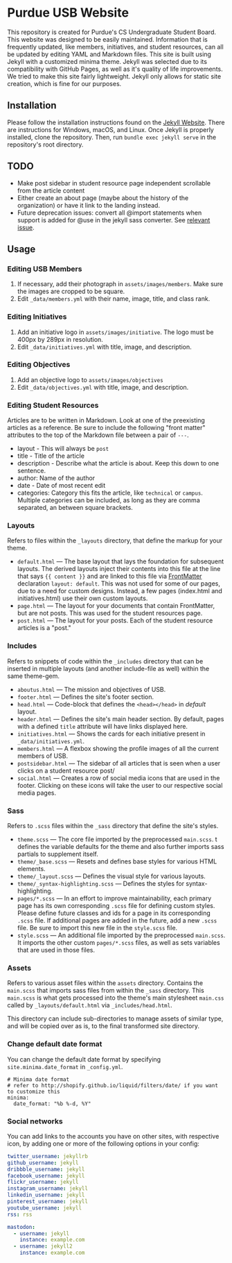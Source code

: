 # Purdue USB Website

This repository is created for Purdue's CS Undergraduate Student Board. This website was designed to be easily maintained. Information that is frequently updated, like members, initiatives, and student resources, can all be updated by editing YAML and Markdown files. This site is built using Jekyll with a customized minima theme. Jekyll was selected due to its compatibility with GitHub Pages, as well as it's quality of life improvements. We tried to make this site fairly lightweight. Jekyll only allows for static site creation, which is fine for our purposes.

## Installation

Please follow the installation instructions found on the [Jekyll Website](https://jekyllrb.com/docs/installation/). There are instructions for Windows, macOS, and Linux. Once Jekyll is properly installed, clone the repository. Then, run `bundle exec jekyll serve` in the repository's root directory.

## TODO

- Make post sidebar in student resource page independent scrollable from the article content
- Either create an about page (maybe about the history of the organization) or have it link to the landing instead.
- Future deprecation issues: convert all @import statements when support is added for @use in the jekyll sass converter. See [relevant issue](https://github.com/jekyll/jekyll-sass-converter/issues/105).

## Usage

### Editing USB Members

1. If necessary, add their photograph in `assets/images/members`. Make sure the images are cropped to be square.
2. Edit `_data/members.yml` with their name, image, title, and class rank.

### Editing Initiatives

1. Add an initiative logo in `assets/images/initiative`. The logo must be 400px by 289px in resolution.
2. Edit `_data/initiatives.yml` with title, image, and description.

### Editing Objectives

1. Add an objective logo to `assets/images/objectives`
2. Edit `_data/objectives.yml` with title, image, and description.

### Editing Student Resources

Articles are to be written in Markdown. Look at one of the preexisting articles as a reference. Be sure to include the following "front matter" attributes to the top of the Markdown file between a pair of `---`.

- layout - This will always be `post`
- title - Title of the article
- description - Describe what the article is about. Keep this down to one sentence.
- author: Name of the author
- date - Date of most recent edit
- categories: Category this fits the article, like `technical` or `campus`. Multiple categories can be included, as long as they are comma separated, an between square brackets.

### Layouts

Refers to files within the `_layouts` directory, that define the markup for your theme.

- `default.html` &mdash; The base layout that lays the foundation for subsequent layouts. The derived layouts inject their contents into this file at the line that says `{{ content }}` and are linked to this file via [FrontMatter](https://jekyllrb.com/docs/frontmatter/) declaration `layout: default`. This was not used for some of our pages, due to a need for custom designs. Instead, a few pages (index.html and initiatives.html) use their own custom layouts.
- `page.html` &mdash; The layout for your documents that contain FrontMatter, but are not posts. This was used for the student resources page.
- `post.html` &mdash; The layout for your posts. Each of the student resource articles is a "post."

### Includes

Refers to snippets of code within the `_includes` directory that can be inserted in multiple layouts (and another include-file as well) within the same theme-gem.

- `aboutus.html` &mdash; The mission and objectives of USB.
- `footer.html` &mdash; Defines the site's footer section.
- `head.html` &mdash; Code-block that defines the `<head></head>` in _default_ layout.
- `header.html` &mdash; Defines the site's main header section. By default, pages with a defined `title` attribute will have links displayed here.
- `initiatives.html` &mdash; Shows the cards for each initiative present in `_data/initiatives.yml`.
- `members.html` &mdash; A flexbox showing the profile images of all the current members of USB.
- `postsidebar.html` &mdash; The sidebar of all articles that is seen when a user clicks on a student resource post/
- `social.html` &mdash; Creates a row of social media icons that are used in the footer. Clicking on these icons will take the user to our respective social media pages.

### Sass

Refers to `.scss` files within the `_sass` directory that define the site's styles.

- `theme.scss` &mdash; The core file imported by the preprocessed `main.scss`. t defines the variable defaults for the theme and also further imports sass partials to supplement itself.
- `theme/_base.scss` &mdash; Resets and defines base styles for various HTML elements.
- `theme/_layout.scss` &mdash; Defines the visual style for various layouts.
- `theme/_syntax-highlighting.scss` &mdash; Defines the styles for syntax-highlighting.
- `pages/*.scss` &mdash; In an effort to improve maintainability, each primary page has its own corresponding `.scss` file for defining custom styles. Please define future classes and ids for a page in its corresponding `.scss` file. If additional pages are added in the future, add a new `.scss` file. Be sure to import this new file in the `style.scss` file.
- `style.scss` &mdash; An additional file imported by the preprocessed `main.scss`. It imports the other custom `pages/*.scss` files, as well as sets variables that are used in those files.

### Assets

Refers to various asset files within the `assets` directory.
Contains the `main.scss` that imports sass files from within the `_sass` directory. This `main.scss` is what gets processed into the theme's main stylesheet `main.css` called by `_layouts/default.html` via `_includes/head.html`.

This directory can include sub-directories to manage assets of similar type, and will be copied over as is, to the final transformed site directory.

### Change default date format

You can change the default date format by specifying `site.minima.date_format`
in `_config.yml`.

```
# Minima date format
# refer to http://shopify.github.io/liquid/filters/date/ if you want to customize this
minima:
  date_format: "%b %-d, %Y"
```

### Social networks

You can add links to the accounts you have on other sites, with respective icon, by adding one or more of the following options in your config:

```yaml
twitter_username: jekyllrb
github_username: jekyll
dribbble_username: jekyll
facebook_username: jekyll
flickr_username: jekyll
instagram_username: jekyll
linkedin_username: jekyll
pinterest_username: jekyll
youtube_username: jekyll
rss: rss

mastodon:
  - username: jekyll
    instance: example.com
  - username: jekyll2
    instance: example.com
```
